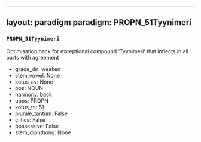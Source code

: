 
---
layout: paradigm
paradigm: PROPN_51Tyynimeri
---
### ` PROPN_51Tyynimeri `

Optimisation hack for exceptional compound ’Tyynimeri’ that inflects in all parts with agreement
* grade_dir: weaken
* stem_vowel: None
* kotus_av: None
* pos: NOUN
* harmony: back
* upos: PROPN
* kotus_tn: 51
* plurale_tantum: False
* clitics: False
* possessive: False
* stem_diphthong: None
